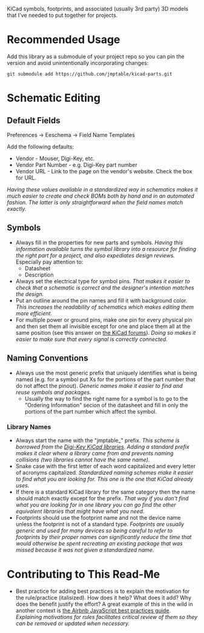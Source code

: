 KiCad symbols, footprints, and associated (usually 3rd party) 3D models that
I've needed to put together for projects.

# Recommended Usage

Add this library as a submodule of your project repo so you can pin the version
and avoid unintentionally incorporating changes:

```
git submodule add https://github.com/jmptable/kicad-parts.git
```

# Schematic Editing

## Default Fields

Preferences -> Eeschema -> Field Name Templates

Add the following defaults:

* Vendor - Mouser, Digi-Key, etc.
* Vendor Part Number - e.g. Digi-Key part number
* Vendor URL - Link to the page on the vendor's website. Check the box for URL.

_Having these values available in a standardized way in schematics makes it much
easier to create and check BOMs both by hand and in an automated fashion. The
latter is only straightforward when the field names match exactly._

## Symbols

* Always fill in the properties for new parts and symbols. _Having this
information available turns the symbol library into a resource for finding the
right part for a project, and also expediates design reviews._ Especially pay
attention to:
  - Datasheet
  - Description
* Always set the electrical type for symbol pins. _That makes it easier to check
that a schematic is correct and the designer's intention matches the design._
* Put an outline around the pin names and fill it with background color. _This
increases the readability of schematics which makes editing them more
efficient._
* For multiple power or ground pins, make one pin for every physical pin and
then set them all invisible except for one and place them all at the same
position (see this answer on [the KiCad forums](https://forum.kicad.info/t/can-a-single-schematic-pin-connect-to-multiple-footprint-pads/347/7)).
_Doing so makes it easier to make sure that every signal is correctly connected._

## Naming Conventions

* Always use the most generic prefix that uniquely identifies what is being
named (e.g. for a symbol put Xs for the portions of the part number that do not
affect the pinout). _Generic names make it easier to find and reuse symbols and
packages._
  - Usually the way to find the right name for a symbol is to go to the
  "Ordering Information" secion of the datasheet and fill in only the portions
  of the part number which affect the symbol.

### Library Names

* Always start the name with the "jmptable_" prefix. _This scheme is borrowed from
the [Digi-Key KiCad libraries](https://github.com/Digi-Key/digikey-kicad-library).
Adding a standard prefix makes it clear where a library came from and prevents
naming collisions (two libraries cannot have the same name)._
* Snake case with the first letter of each word capitalized and every letter
of acronyms capitalized. _Standardized naming schemes make it easier to find
what you are looking for. This one is the one that KiCad already uses._
* If there is a standard KiCad library for the same category then the name
should match exactly except for the prefix. _That way if you don't find what you
are looking for in one library you can go find the other equivalent libraries
that might have what you need._
* Footprints should use the footprint name and not the device name unless the
footprint is not of a standard type. _Footprints are usually generic and used
for many devices so being careful to refer to footprints by their proper names
can significantly reduce the time that would otherwise be spent recreating an
existing package that was missed because it was not given a standardized name._

# Contributing to This Read-Me

* Best practice for adding best practices is to explain the motivation for the
rule/practice (italisized). How does it help? What does it add? Why does the
benefit justify the effort? A great example of this in the wild in another
context is [the Airbnb JavaScript best practices guide](https://github.com/airbnb/javascript).
_Explaining motivations for rules facilitates critical review of them so they
can be removed or updated when necessary._

